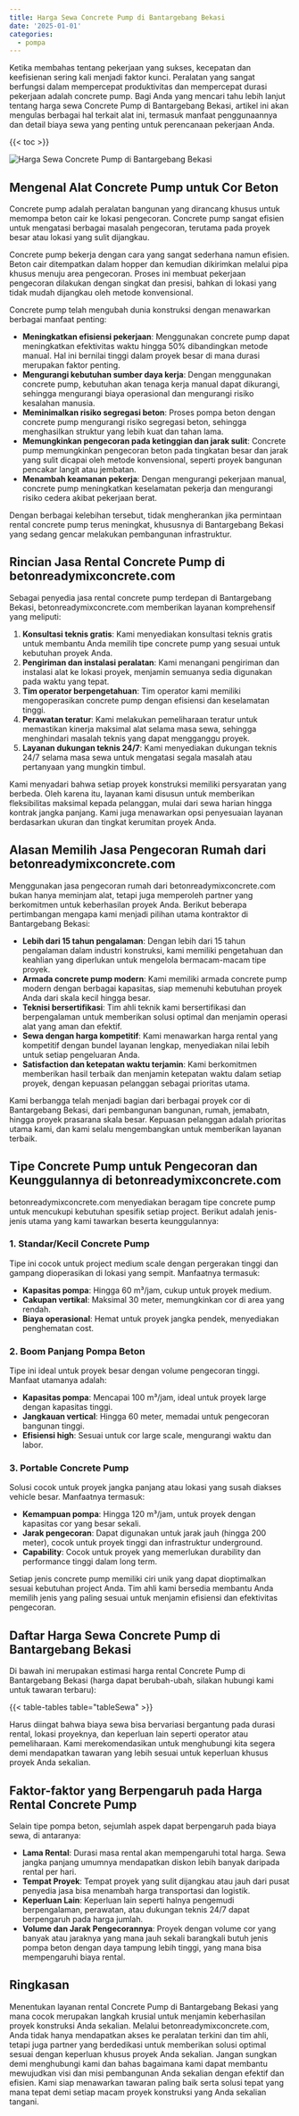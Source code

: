 ```yaml
---
title: Harga Sewa Concrete Pump di Bantargebang Bekasi
date: '2025-01-01'
categories:
  - pompa
---
```


Ketika membahas tentang pekerjaan yang sukses, kecepatan dan keefisienan sering kali menjadi faktor kunci. Peralatan yang sangat berfungsi dalam mempercepat produktivitas dan mempercepat durasi pekerjaan adalah concrete pump. Bagi Anda yang mencari tahu lebih lanjut tentang harga sewa Concrete Pump di Bantargebang Bekasi, artikel ini akan mengulas berbagai hal terkait alat ini, termasuk manfaat penggunaannya dan detail biaya sewa yang penting untuk perencanaan pekerjaan Anda.

{{< toc >}}

![Harga Sewa Concrete Pump di Bantargebang Bekasi](https://betoncor8.github.io/pump/concrete-pump%20(23).png)

## Mengenal Alat Concrete Pump untuk Cor Beton

Concrete pump adalah peralatan bangunan yang dirancang khusus untuk memompa beton cair ke lokasi pengecoran. Concrete pump sangat efisien untuk mengatasi berbagai masalah pengecoran, terutama pada proyek besar atau lokasi yang sulit dijangkau.

Concrete pump bekerja dengan cara yang sangat sederhana namun efisien. Beton cair ditempatkan dalam hopper dan kemudian dikirimkan melalui pipa khusus menuju area pengecoran. Proses ini membuat pekerjaan pengecoran dilakukan dengan singkat dan presisi, bahkan di lokasi yang tidak mudah dijangkau oleh metode konvensional.

Concrete pump telah mengubah dunia konstruksi dengan menawarkan berbagai manfaat penting:

- **Meningkatkan efisiensi pekerjaan**: Menggunakan concrete pump dapat meningkatkan efektivitas waktu hingga 50% dibandingkan metode manual. Hal ini bernilai tinggi dalam proyek besar di mana durasi merupakan faktor penting.
- **Mengurangi kebutuhan sumber daya kerja**: Dengan menggunakan concrete pump, kebutuhan akan tenaga kerja manual dapat dikurangi, sehingga mengurangi biaya operasional dan mengurangi risiko kesalahan manusia.
- **Meminimalkan risiko segregasi beton**: Proses pompa beton dengan concrete pump mengurangi risiko segregasi beton, sehingga menghasilkan struktur yang lebih kuat dan tahan lama.
- **Memungkinkan pengecoran pada ketinggian dan jarak sulit**: Concrete pump memungkinkan pengecoran beton pada tingkatan besar dan jarak yang sulit dicapai oleh metode konvensional, seperti proyek bangunan pencakar langit atau jembatan.
- **Menambah keamanan pekerja**: Dengan mengurangi pekerjaan manual, concrete pump meningkatkan keselamatan pekerja dan mengurangi risiko cedera akibat pekerjaan berat.

Dengan berbagai kelebihan tersebut, tidak mengherankan jika permintaan rental concrete pump terus meningkat, khususnya di Bantargebang Bekasi yang sedang gencar melakukan pembangunan infrastruktur.

## Rincian Jasa Rental Concrete Pump di betonreadymixconcrete.com

Sebagai penyedia jasa rental concrete pump terdepan di Bantargebang Bekasi, betonreadymixconcrete.com memberikan layanan komprehensif yang meliputi:

1. **Konsultasi teknis gratis**: Kami menyediakan konsultasi teknis gratis untuk membantu Anda memilih tipe concrete pump yang sesuai untuk kebutuhan proyek Anda.
2. **Pengiriman dan instalasi peralatan**: Kami menangani pengiriman dan instalasi alat ke lokasi proyek, menjamin semuanya sedia digunakan pada waktu yang tepat.
3. **Tim operator berpengetahuan**: Tim operator kami memiliki mengoperasikan concrete pump dengan efisiensi dan keselamatan tinggi.
4. **Perawatan teratur**: Kami melakukan pemeliharaan teratur untuk memastikan kinerja maksimal alat selama masa sewa, sehingga menghindari masalah teknis yang dapat mengganggu proyek.
5. **Layanan dukungan teknis 24/7**: Kami menyediakan dukungan teknis 24/7 selama masa sewa untuk mengatasi segala masalah atau pertanyaan yang mungkin timbul.

Kami menyadari bahwa setiap proyek konstruksi memiliki persyaratan yang berbeda. Oleh karena itu, layanan kami disusun untuk memberikan fleksibilitas maksimal kepada pelanggan, mulai dari sewa harian hingga kontrak jangka panjang. Kami juga menawarkan opsi penyesuaian layanan berdasarkan ukuran dan tingkat kerumitan proyek Anda.

## Alasan Memilih Jasa Pengecoran Rumah dari betonreadymixconcrete.com

Menggunakan jasa pengecoran rumah dari betonreadymixconcrete.com bukan hanya meminjam alat, tetapi juga memperoleh partner yang berkomitmen untuk keberhasilan proyek Anda. Berikut beberapa pertimbangan mengapa kami menjadi pilihan utama kontraktor di Bantargebang Bekasi:

- **Lebih dari 15 tahun pengalaman**: Dengan lebih dari 15 tahun pengalaman dalam industri konstruksi, kami memiliki pengetahuan dan keahlian yang diperlukan untuk mengelola bermacam-macam tipe proyek.
- **Armada concrete pump modern**: Kami memiliki armada concrete pump modern dengan berbagai kapasitas, siap memenuhi kebutuhan proyek Anda dari skala kecil hingga besar.
- **Teknisi bersertifikasi**: Tim ahli teknik kami bersertifikasi dan berpengalaman untuk memberikan solusi optimal dan menjamin operasi alat yang aman dan efektif.
- **Sewa dengan harga kompetitif**: Kami menawarkan harga rental yang kompetitif dengan bundel layanan lengkap, menyediakan nilai lebih untuk setiap pengeluaran Anda.
- **Satisfaction dan ketepatan waktu terjamin**: Kami berkomitmen memberikan hasil terbaik dan menjamin ketepatan waktu dalam setiap proyek, dengan kepuasan pelanggan sebagai prioritas utama.

Kami berbangga telah menjadi bagian dari berbagai proyek cor di Bantargebang Bekasi, dari pembangunan bangunan, rumah, jemabatn, hingga proyek prasarana skala besar. Kepuasan pelanggan adalah prioritas utama kami, dan kami selalu mengembangkan untuk memberikan layanan terbaik.

## Tipe Concrete Pump untuk Pengecoran dan Keunggulannya di betonreadymixconcrete.com

betonreadymixconcrete.com menyediakan beragam tipe concrete pump untuk mencukupi kebutuhan spesifik setiap project. Berikut adalah jenis-jenis utama yang kami tawarkan beserta keunggulannya:

### 1\. Standar/Kecil Concrete Pump

Tipe ini cocok untuk project medium scale dengan pergerakan tinggi dan gampang dioperasikan di lokasi yang sempit. Manfaatnya termasuk:

- **Kapasitas pompa**: Hingga 60 m³/jam, cukup untuk proyek medium.
- **Cakupan vertikal**: Maksimal 30 meter, memungkinkan cor di area yang rendah.
- **Biaya operasional**: Hemat untuk proyek jangka pendek, menyediakan penghematan cost.

### 2\. Boom Panjang Pompa Beton

Tipe ini ideal untuk proyek besar dengan volume pengecoran tinggi. Manfaat utamanya adalah:

- **Kapasitas pompa**: Mencapai 100 m³/jam, ideal untuk proyek large dengan kapasitas tinggi.
- **Jangkauan vertical**: Hingga 60 meter, memadai untuk pengecoran bangunan tinggi.
- **Efisiensi high**: Sesuai untuk cor large scale, mengurangi waktu dan labor.

### 3\. Portable Concrete Pump

Solusi cocok untuk proyek jangka panjang atau lokasi yang susah diakses vehicle besar. Manfaatnya termasuk:

- **Kemampuan pompa**: Hingga 120 m³/jam, untuk proyek dengan kapasitas cor yang besar sekali.
- **Jarak pengecoran**: Dapat digunakan untuk jarak jauh (hingga 200 meter), cocok untuk proyek tinggi dan infrastruktur underground.
- **Capability**: Cocok untuk proyek yang memerlukan durability dan performance tinggi dalam long term.

Setiap jenis concrete pump memiliki ciri unik yang dapat dioptimalkan sesuai kebutuhan project Anda. Tim ahli kami bersedia membantu Anda memilih jenis yang paling sesuai untuk menjamin efisiensi dan efektivitas pengecoran.

## Daftar Harga Sewa Concrete Pump di Bantargebang Bekasi

Di bawah ini merupakan estimasi harga rental Concrete Pump di Bantargebang Bekasi (harga dapat berubah-ubah, silakan hubungi kami untuk tawaran terbaru):

{{< table-tables table="tableSewa" >}}

Harus diingat bahwa biaya sewa bisa bervariasi bergantung pada durasi rental, lokasi proyeknya, dan keperluan lain seperti operator atau pemeliharaan. Kami merekomendasikan untuk menghubungi kita segera demi mendapatkan tawaran yang lebih sesuai untuk keperluan khusus proyek Anda sekalian.

## Faktor-faktor yang Berpengaruh pada Harga Rental Concrete Pump

Selain tipe pompa beton, sejumlah aspek dapat berpengaruh pada biaya sewa, di antaranya:

- **Lama Rental**: Durasi masa rental akan mempengaruhi total harga. Sewa jangka panjang umumnya mendapatkan diskon lebih banyak daripada rental per hari.
- **Tempat Proyek**: Tempat proyek yang sulit dijangkau atau jauh dari pusat penyedia jasa bisa menambah harga transportasi dan logistik.
- **Keperluan Lain**: Keperluan lain seperti halnya pengemudi berpengalaman, perawatan, atau dukungan teknis 24/7 dapat berpengaruh pada harga jumlah.
- **Volume dan Jarak Pengecorannya**: Proyek dengan volume cor yang banyak atau jaraknya yang mana jauh sekali barangkali butuh jenis pompa beton dengan daya tampung lebih tinggi, yang mana bisa mempengaruhi biaya rental.

## Ringkasan

Menentukan layanan rental Concrete Pump di Bantargebang Bekasi yang mana cocok merupakan langkah krusial untuk menjamin keberhasilan proyek konstruksi Anda sekalian. Melalui betonreadymixconcrete.com, Anda tidak hanya mendapatkan akses ke peralatan terkini dan tim ahli, tetapi juga partner yang berdedikasi untuk memberikan solusi optimal sesuai dengan keperluan khusus proyek Anda sekalian. Jangan sungkan demi menghubungi kami dan bahas bagaimana kami dapat membantu mewujudkan visi dan misi pembangunan Anda sekalian dengan efektif dan efisien. Kami siap menawarkan tawaran paling baik serta solusi tepat yang mana tepat demi setiap macam proyek konstruksi yang Anda sekalian tangani.

